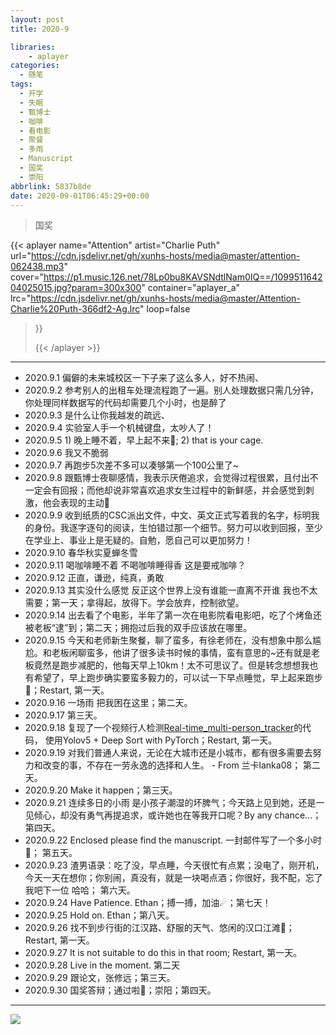```yaml
---
layout: post
title: 2020-9

libraries:
    - aplayer
categories:
  - 随笔
tags:
  - 开学
  - 失眠
  - 甄博士
  - 咖啡
  - 看电影
  - 聚餐
  - 多雨
  - Manuscript
  - 国奖
  - 崇阳
abbrlink: 5837b8de
date: 2020-09-01T06:45:29+00:00
---
```


> 国奖


<!--more-->


{{< aplayer 
name="Attention"
artist="Charlie Puth"
url="https://cdn.jsdelivr.net/gh/xunhs-hosts/media@master/attention-062438.mp3"
cover="https://p1.music.126.net/78Lp0bu8KAVSNdtlNam0IQ==/109951164204025015.jpg?param=300x300"
container="aplayer_a" 
lrc="https://cdn.jsdelivr.net/gh/xunhs-hosts/media@master/Attention-Charlie%20Puth-366df2-Ag.lrc"
loop=false 
>}}<div id="aplayer_a"></div>{{< /aplayer >}}


---


- 2020.9.1 偏僻的未来城校区一下子来了这么多人，好不热闹、
- 2020.9.2 参考别人的出租车处理流程跑了一遍。别人处理数据只需几分钟，你处理同样数据写的代码却需要几个小时，也是醉了
- 2020.9.3 是什么让你我越发的疏远、
- 2020.9.4 实验室人手一个机械键盘，太吵人了！
- 2020.9.5 1) 晚上睡不着，早上起不来🐼; 2) that is your cage.
- 2020.9.6 我又不脆弱
- 2020.9.7 再跑步5次差不多可以凑够第一个100公里了~
- 2020.9.8 跟甄博士夜聊感情，我表示厌倦追求，会觉得过程很累，且付出不一定会有回报；而他却说非常喜欢追求女生过程中的新鲜感，并会感觉到刺激，他会表现的主动🌚
- 2020.9.9 收到纸质的CSC派出文件，中文、英文正式写着我的名字，标明我的身份。我逐字逐句的阅读，生怕错过那一个细节。努力可以收到回报，至少在学业上、事业上是无疑的。自勉，愿自己可以更加努力！
- 2020.9.10 春华秋实夏蝉冬雪
- 2020.9.11 喝咖啡睡不着 不喝咖啡睡得香 这是要戒咖啡？
- 2020.9.12 正直，谦逊，纯真，勇敢
- 2020.9.13 其实没什么感觉 反正这个世界上没有谁能一直离不开谁 我也不太需要；第一天；拿得起，放得下。学会放弃，控制欲望。
- 2020.9.14 出去看了个电影，半年了第一次在电影院看电影吧，吃了个烤鱼还被老板“逮”到；第二天；拥抱过后我的双手应该放在哪里。
- 2020.9.15 今天和老师新生聚餐，聊了蛮多，有徐老师在，没有想象中那么尴尬。和老板闲聊蛮多，他讲了很多读书时候的事情，蛮有意思的~还有就是老板竟然是跑步减肥的，他每天早上10km！太不可思议了。但是转念想想我也有希望了，早上跑步确实要蛮多毅力的，可以试一下早点睡觉，早上起来跑步🏃；Restart, 第一天。
- 2020.9.16 一场雨 把我困在这里；第二天。
- 2020.9.17 第三天。
- 2020.9.18 复现了一个视频行人检测[Real-time_multi-person_tracker](https://github.com/mikel-brostrom/Yolov5_DeepSort_Pytorch)的代码， 使用Yolov5 + Deep Sort with PyTorch；Restart, 第一天。
- 2020.9.19 对我们普通人来说，无论在大城市还是小城市，都有很多需要去努力和改变的事，不存在一劳永逸的选择和人生。 - From 兰卡lanka08； 第二天。
- 2020.9.20 Make it happen；第三天。
- 2020.9.21 连续多日的小雨 是小孩子潮湿的坏脾气；今天路上见到她，还是一见倾心，却没有勇气再提追求，或许她也在等我开口呢？By any chance...； 第四天。
- 2020.9.22 Enclosed please find the manuscript. 一封邮件写了一个多小时📧； 第五天。
- 2020.9.23 渣男语录：吃了没，早点睡，今天很忙有点累；没电了，刚开机，今天一天在想你；你别闹，真没有，就是一块喝点酒；你很好，我不配，忘了我吧下一位 哈哈； 第六天。
- 2020.9.24 Have Patience. Ethan；搏一搏，加油☄；第七天！
- 2020.9.25 Hold on. Ethan；第八天。
- 2020.9.26 找不到步行街的江汉路、舒服的天气、悠闲的汉口江滩🤗；Restart, 第一天。
- 2020.9.27 It is not suitable to do this in that room; Restart, 第一天。
- 2020.9.28 Live in the moment. 第二天
- 2020.9.29 跟论文，张修远；第三天。
- 2020.9.30 国奖答辩；通过啦🙋；崇阳；第四天。
***

<!-- 插入图片 -->
![](https://cdn.jsdelivr.net/gh/xunhs/image_host/images/2020/9/pexels-thisisengineering-3862130.jpg)